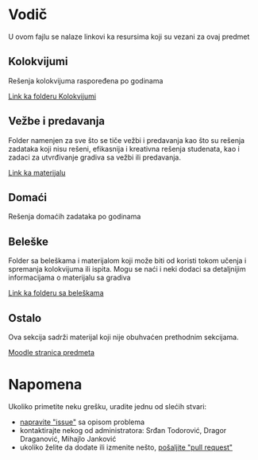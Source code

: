 # Vodič
U ovom fajlu se nalaze linkovi ka resursima koji su vezani za ovaj predmet

## Kolokvijumi
Rešenja kolokvijuma raspoređena po godinama

[Link ka folderu Kolokvijumi][kolokvijumi] 

## Vežbe i predavanja
Folder namenjen za sve što se tiče vežbi i predavanja kao što su rešenja zadataka koji nisu rešeni, efikasnija i kreativna rešenja studenata, kao i zadaci za utvrđivanje gradiva sa vežbi ili predavanja.

[Link ka materijalu][vežbe i predavanja]

## Domaći
Rešenja domaćih zadataka po godinama

[//]: # ( [Link ka folderu Domaći][domaći] )

## Beleške
Folder sa beleškama i materijalom koji može biti od koristi tokom učenja i spremanja kolokvijuma ili ispita. Mogu se naći i neki dodaci sa detaljnijim informacijama
o materijalu sa gradiva

[Link ka folderu sa beleškama][beleške]

## Ostalo
Ova sekcija sadrži materijal koji nije obuhvaćen prethodnim sekcijama.

[Moodle stranica predmeta][stranica predmeta]  

[//]: # ( [Link ka folderu Ostalo][ostalo] )

# Napomena
Ukoliko primetite neku grešku, uradite jednu od slećih stvari:
* [napravite "issue"][new issue] sa opisom problema
* kontaktirajte nekog od administratora: Srđan Todorović, Dragor Draganović, Mihajlo Janković  
* ukoliko želite da dodate ili izmenite nešto, [pošaljite "pull request"][pull request]



[//]: # (---------------------------------------------------------)

[//]: # (-------------U ovom delu se nalaze reference-------------)

[//]: # (---------------------------------------------------------)



[kolokvijumi]: ./Kolokvijumi

[vežbe i predavanja]: ./Ve%C5%BEbe%20i%20predavanja/Vodi%C4%8D_vip.md#vodi%C4%8D

[domaći]: ./Doma%C4%87i

[beleške]: ./Bele%C5%A1ke

[ostalo]: ./Ostalo

[stranica predmeta]: https://imi.pmf.kg.ac.rs/moodle/course/view.php?id=137

[new issue]: https://github.com/studnetwork/PMFKG/issues/new
[pull request]: https://github.com/studnetwork/PMFKG/compare

